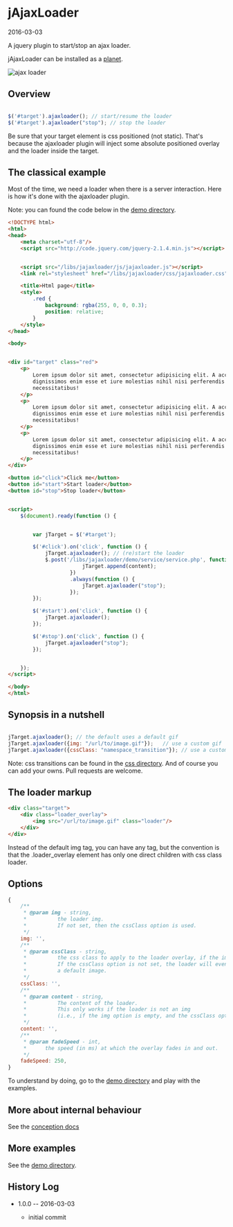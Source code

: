 jAjaxLoader
====================
2016-03-03


A jquery plugin to start/stop an ajax loader.


jAjaxLoader can be installed as a [planet](https://github.com/lingtalfi/Observer/blob/master/article/article.planetReference.eng.md).



![ajax loader](http://s19.postimg.org/sp4xaaa5f/ajaxloader.gif)



Overview
------------

```js

$('#target').ajaxloader(); // start/resume the loader
$('#target').ajaxloader("stop"); // stop the loader

```

Be sure that your target element is css positioned (not static).
That's because the ajaxloader plugin will inject some absolute positioned overlay and the loader inside the target.


The classical example
-----------

Most of the time, we need a loader when there is a server interaction.
Here is how it's done with the ajaxloader plugin.


Note: you can found the code below in the [demo directory](https://github.com/lingtalfi/JAjaxLoader/blob/master/www/libs/jajaxloader/demo).


```html 
<!DOCTYPE html>
<html>
<head>
	<meta charset="utf-8"/>
	<script src="http://code.jquery.com/jquery-2.1.4.min.js"></script>


	<script src="/libs/jajaxloader/js/jajaxloader.js"></script>
	<link rel="stylesheet" href="/libs/jajaxloader/css/jajaxloader.css">

	<title>Html page</title>
	<style>
		.red {
			background: rgba(255, 0, 0, 0.3);
			position: relative;
		}
	</style>
</head>

<body>


<div id="target" class="red">
	<p>
		Lorem ipsum dolor sit amet, consectetur adipisicing elit. A accusantium alias atque cupiditate dicta,
		dignissimos enim esse et iure molestias nihil nisi perferendis repellat repellendus tempora unde voluptas. At,
		necessitatibus!
	</p>
	<p>
		Lorem ipsum dolor sit amet, consectetur adipisicing elit. A accusantium alias atque cupiditate dicta,
		dignissimos enim esse et iure molestias nihil nisi perferendis repellat repellendus tempora unde voluptas. At,
		necessitatibus!
	</p>
	<p>
		Lorem ipsum dolor sit amet, consectetur adipisicing elit. A accusantium alias atque cupiditate dicta,
		dignissimos enim esse et iure molestias nihil nisi perferendis repellat repellendus tempora unde voluptas. At,
		necessitatibus!
	</p>
</div>

<button id="click">Click me</button>
<button id="start">Start loader</button>
<button id="stop">Stop loader</button>


<script>
	$(document).ready(function () {


		var jTarget = $('#target');

		$('#click').on('click', function () {
			jTarget.ajaxloader(); // (re)start the loader
			$.post('/libs/jajaxloader/demo/service/service.php', function (content) {
						jTarget.append(content);
					})
					.always(function () {
						jTarget.ajaxloader("stop");
					});
		});

		$('#start').on('click', function () {
			jTarget.ajaxloader();
		});

		$('#stop').on('click', function () {
			jTarget.ajaxloader("stop");
		});


	});
</script>

</body>
</html>
```



Synopsis in a nutshell
-------------------------

```js

jTarget.ajaxloader(); // the default uses a default gif
jTarget.ajaxloader({img: "/url/to/image.gif"});   // use a custom gif
jTarget.ajaxloader({cssClass: "namespace_transition"}); // use a custom css transition   


```

Note: css transitions can be found in the [css directory](https://github.com/lingtalfi/JAjaxLoader/blob/master/www/libs/jajaxloader/css).
And of course you can add your owns. 
Pull requests are welcome.



The loader markup
---------------------

```html
<div class="target">
    <div class="loader_overlay">
        <img src="/url/to/image.gif" class="loader"/>
    </div>
</div>
```

Instead of the default img tag, you can have any tag, but the convention is that the .loader_overlay element has only
one direct children with css class loader.



Options
-----------

```js
{
    /**
     * @param img - string,
     *          the loader img.
     *          If not set, then the cssClass option is used.
     */
    img: '',
    /**
     * @param cssClass - string,
     *          the css class to apply to the loader overlay, if the img option is not set.
     *          If the cssClass option is not set, the loader will eventually use
     *          a default image.
     */
    cssClass: '',
    /**
     * @param content - string,
     *          The content of the loader.
     *          This only works if the loader is not an img 
     *          (i.e., if the img option is empty, and the cssClass option is not empty). 
     */
    content: '',
    /**
     * @param fadeSpeed - int,
     *      the speed (in ms) at which the overlay fades in and out.
     */
    fadeSpeed: 250,
}
```

To understand by doing, go to the [demo directory](https://github.com/lingtalfi/JAjaxLoader/blob/master/www/libs/jajaxloader/demo) and play with the examples.



More about internal behaviour
-----------------
See the [conception docs](https://github.com/lingtalfi/JAjaxLoader/blob/master/doc/problems)




More examples
-----------------

See the [demo directory](https://github.com/lingtalfi/JAjaxLoader/blob/master/www/libs/jajaxloader/demo).








History Log
------------------
    
- 1.0.0 -- 2016-03-03

    - initial commit
    
    